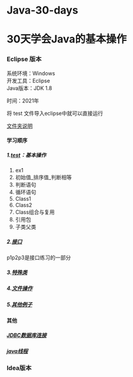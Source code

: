 # Java-30-days
# 30天学会Java的基本操作

### Eclipse 版本

系统环境：Windows<br>
开发工具：Eclipse<br>
Java版本：JDK 1.8<br>

时间：2021年

将 test 文件导入eclipse中就可以直接运行<br>

[文件夹说明](https://github.com/Suhan42/Java-30-days/blob/master/Eclipse/test/README.md)

#### 学习顺序
##### 1.[test](https://github.com/Suhan42/Java-30-days/tree/master/test/src/Eclipse/test)：基本操作
1. ex1
2. 初始值_排序值_判断相等
3. 判断语句
4. 循环语句
5. Class1
6. Class2
7. Class组合与复用
8. 引用包
9. 子类父类

##### 2.[接口](https://github.com/Suhan42/Java-30-days/tree/master/test/Eclipse/src/%E6%8E%A5%E5%8F%A3%E5%8C%85)
p1p2p3是接口练习的一部分

##### 3.[特殊类](https://github.com/Suhan42/Java-30-days/tree/master/Eclipse/test/src/%E7%89%B9%E6%AE%8A%E7%B1%BB%E5%8C%85)

##### 4.[文件操作](https://github.com/Suhan42/Java-30-days/tree/master/Eclipse/test/src/%E7%89%B9%E6%AE%8A%E7%B1%BB%E5%8C%85)

##### 5.[其他例子](https://github.com/Suhan42/Java-30-days/tree/master/Eclipse/test/src/eg)


#### 其他
##### [JDBC数据库连接](https://github.com/suhan42/Java-30-days/tree/master/Eclipse/JDBC)
##### [java线程](https://github.com/suhan42/Java-30-days/tree/master/Eclipse/Thread)



### Idea版本
